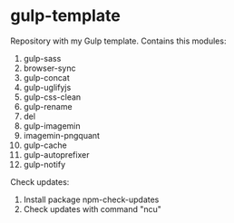 # gulp-template
Repository with my Gulp template.
Contains this modules:
1. gulp-sass
2. browser-sync
3. gulp-concat
4. gulp-uglifyjs
5. gulp-css-clean
6. gulp-rename
7. del
8. gulp-imagemin
9. imagemin-pngquant
10. gulp-cache
11. gulp-autoprefixer
12. gulp-notify

Check updates:
1. Install package npm-check-updates
2. Check updates with command "ncu"
